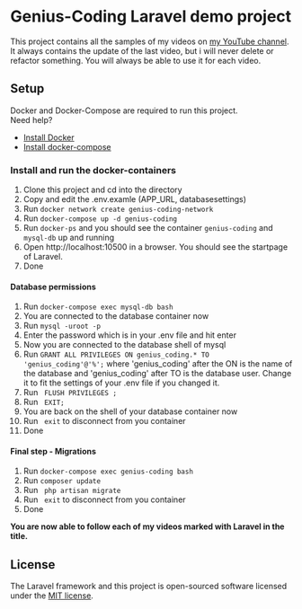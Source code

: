 # Genius-Coding Laravel demo project
This project contains all the samples of my videos on <a href="https://www.youtube.com/channel/UC4TcEW7UPQTS8uAGS611BOg" target="_blank">my YouTube channel</a>.<br/>
It always contains the update of the last video, but i will never delete or refactor something. You will always be able to use it for each video.

## Setup
Docker and Docker-Compose are required to run this project. <br/>
Need help? <br/>
<ul>
    <li><a href="https://docs.docker.com/get-docker/">Install Docker</a></li>
    <li><a href="https://docs.docker.com/compose/install/">Install docker-compose</a></li>
</ul>

### Install and run the docker-containers 
1. Clone this project and cd into the directory
2. Copy and edit the .env.examle (APP_URL, databasesettings)
3. Run ``` docker network create genius-coding-network ```
4. Run ``` docker-compose up -d genius-coding ``` 
5. Run ``` docker-ps ``` and you should see the container ```genius-coding``` and ```mysql-db``` up and running 
6. Open http://localhost:10500 in a browser. You should see the startpage of Laravel.
7. Done 

#### Database permissions
1. Run ``` docker-compose exec mysql-db bash ```
2. You are connected to the database container now
3. Run ``` mysql -uroot -p ```
4. Enter the password which is in your .env file and hit enter
5. Now you are connected to the database shell of mysql 
6. Run ``` GRANT ALL PRIVILEGES ON genius_coding.* TO 'genius_coding'@'%'; ``` where 'genius_coding' after the ON is the name of the database and 'genius_coding' after TO is the database user. Change it to fit the settings of your .env file if you changed it.
7. Run ``` FLUSH PRIVILEGES ;```
8. Run ``` EXIT;```
9. You are back on the shell of your database container now
10. Run ``` exit``` to disconnect from you container
11. Done

#### Final step - Migrations
1. Run ``` docker-compose exec genius-coding bash ```
2. Run ``` composer update ```
3. Run ``` php artisan migrate```
4. Run ``` exit``` to disconnect from you container
5. Done

<strong>You are now able to follow each of my videos marked with Laravel in the title. </strong> 

## License

The Laravel framework and this project is open-sourced software licensed under the [MIT license](https://opensource.org/licenses/MIT).
